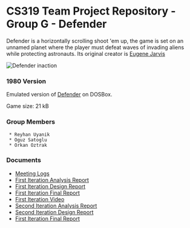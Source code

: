 # CS319 Team Project Repository - Group G - Defender
Defender is a horizontally scrolling shoot 'em up, the game is set on an unnamed planet where the player must defeat waves of invading aliens while protecting astronauts. Its original creator is [Eugene Jarvis](https://en.wikipedia.org/wiki/Eugene_Jarvis)

![Defender inaction](https://www.gamasutra.com/db_area/images/feature/4078/0102.png)

### 1980 Version
 Emulated version of [Defender](https://www.retrogames.cz/play_178-DOS.php?language=EN) on DOSBox.
 
 Game size: 21 kB

### Group Members 
```
 * Reyhan Uyanik
 * Oguz Satoglu
 * Orkan Oztrak
```

### Documents
* [Meeting Logs](https://docs.google.com/document/d/1qEJ6nFqEtgYJSkicOtUf7aZV2gmKFIhfzx-Ou4kTYtI/edit?usp=drivesdk)
* [First Iteration Analysis Report](https://docs.google.com/document/d/1kCiYqhv7TrvkiQ7UVyPNCWsI8p-CdFceH0elyHzofAM/edit)
* [First Iteration Design Report](https://docs.google.com/document/d/14IYDKv3U691FO_2tURb3YoFpb22GJuVd0SUzka2YrfY/edit?usp=sharing)
* [First Iteration Final Report](https://docs.google.com/document/d/13GELK04jHV4weMeYai5LXqW5SG1GoioDZTDov_6CC8A/edit?usp=sharing)
* [First Iteration Video](https://youtu.be/4UYWW4Ab-_s)
* [Second Iteration Analysis Report](https://docs.google.com/document/d/1qGTOvbF9WYx_Be4xzx6xO3dyCsOTYk8V_sgvSQl5-pk/edit#)
* [Second Iteration Design Report](https://docs.google.com/document/d/1_0nUkxbKXrj9le669dVw0D-bk2Db1tp6x3SW0yMG7uc/edit)
* [First Iteration Final Report](https://docs.google.com/document/d/1UdPXbfww6Cc7jP5eCq5JpyY063_8LGDGBT2qz89j_M0/edit?usp=sharing)
